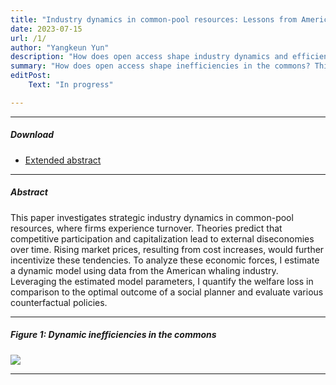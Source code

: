 ```yaml
---
title: "Industry dynamics in common-pool resources: Lessons from American whaling"
date: 2023-07-15 
url: /1/
author: "Yangkeun Yun"
description: "How does open access shape industry dynamics and efficiency in the commons? This paper builds and estimates a dynamic model using data from the American whaling industry." 
summary: "How does open access shape inefficiencies in the commons? This paper builds and estimates a dynamic model using data from the American whaling industry."
editPost:
    Text: "In progress"

---
```


---

##### Download

+ [Extended abstract](/ea_whaling.pdf)

---

##### Abstract

This paper investigates strategic industry dynamics in common-pool resources, where firms experience turnover. Theories predict that competitive participation and capitalization lead to external diseconomies over time. Rising market prices, resulting from cost increases, would further incentivize these tendencies. To analyze these economic forces, I estimate a dynamic model using data from the American whaling industry. Leveraging the estimated model parameters, I quantify the welfare loss in comparison to the optimal outcome of a social planner and evaluate various counterfactual policies.

---

##### Figure 1: Dynamic inefficiencies in the commons

![](/Fig1.png)

---
